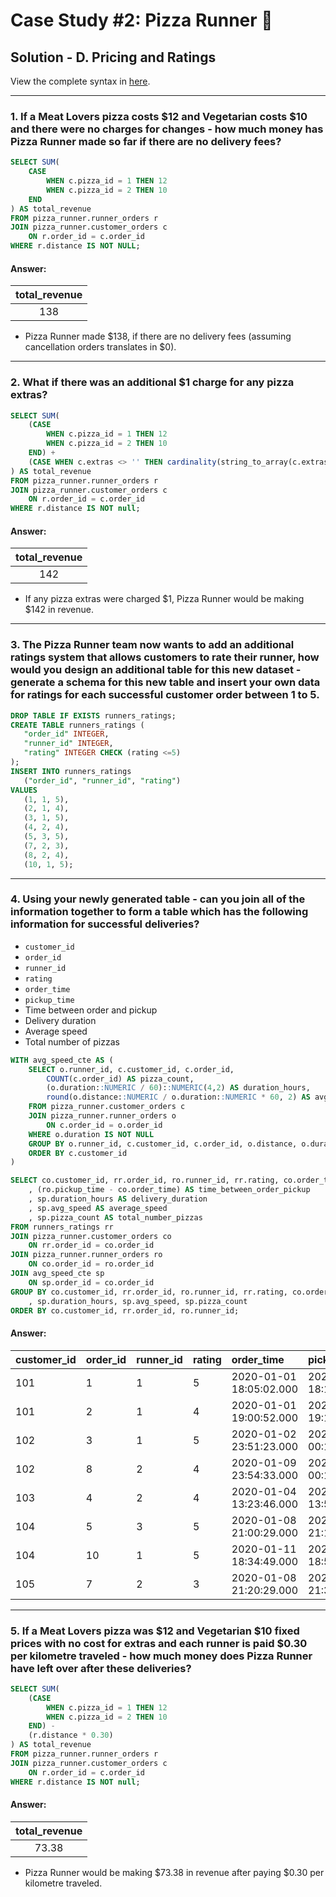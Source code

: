 # Case Study #2: Pizza Runner 🍕

## Solution - D. Pricing and Ratings

View the complete syntax in [here](https://github.com/abnogueira/sql-ark/blob/main/8-week-sql-challenge/CASE-study-2/sql-syntax/D-pricing-ratings.sql).

---

### 1. If a Meat Lovers pizza costs $12 and Vegetarian costs $10 and there were no charges for changes - how much money has Pizza Runner made so far if there are no delivery fees?

```sql
SELECT SUM(
	CASE 
		WHEN c.pizza_id = 1 THEN 12
		WHEN c.pizza_id = 2 THEN 10
	END
) AS total_revenue
FROM pizza_runner.runner_orders r
JOIN pizza_runner.customer_orders c
	ON r.order_id = c.order_id
WHERE r.distance IS NOT NULL;
```

#### Answer:

| total_revenue |
| :-: |
| 138 |

- Pizza Runner made $138, if there are no delivery fees (assuming cancellation orders translates in $0).

---

### 2. What if there was an additional $1 charge for any pizza extras?

```sql
SELECT SUM(
	(CASE 
		WHEN c.pizza_id = 1 THEN 12
		WHEN c.pizza_id = 2 THEN 10
	END) +
	(CASE WHEN c.extras <> '' THEN cardinality(string_to_array(c.extras, ', ')) ELSE 0 END)
) AS total_revenue
FROM pizza_runner.runner_orders r
JOIN pizza_runner.customer_orders c
	ON r.order_id = c.order_id
WHERE r.distance IS NOT null;
```

#### Answer:

| total_revenue |
| :-: |
| 142 |

- If any pizza extras were charged $1, Pizza Runner would be making $142 in revenue.

---

### 3. The Pizza Runner team now wants to add an additional ratings system that allows customers to rate their runner, how would you design an additional table for this new dataset - generate a schema for this new table and insert your own data for ratings for each successful customer order between 1 to 5.

```sql
DROP TABLE IF EXISTS runners_ratings;
CREATE TABLE runners_ratings (
   "order_id" INTEGER,
   "runner_id" INTEGER,
   "rating" INTEGER CHECK (rating <=5)
);
INSERT INTO runners_ratings
   ("order_id", "runner_id", "rating")
VALUES
   (1, 1, 5),
   (2, 1, 4),
   (3, 1, 5),
   (4, 2, 4),
   (5, 3, 5),
   (7, 2, 3),
   (8, 2, 4),
   (10, 1, 5);
```

---

### 4. Using your newly generated table - can you join all of the information together to form a table which has the following information for successful deliveries?

- `customer_id`
- `order_id`
- `runner_id`
- `rating`
- `order_time`
- `pickup_time`
- Time between order and pickup
- Delivery duration
- Average speed
- Total number of pizzas

```sql
WITH avg_speed_cte AS (
	SELECT o.runner_id, c.customer_id, c.order_id, 
		COUNT(c.order_id) AS pizza_count, 
		(o.duration::NUMERIC / 60)::NUMERIC(4,2) AS duration_hours,
		round(o.distance::NUMERIC / o.duration::NUMERIC * 60, 2) AS avg_speed
	FROM pizza_runner.customer_orders c
	JOIN pizza_runner.runner_orders o
		ON c.order_id = o.order_id
	WHERE o.duration IS NOT NULL
	GROUP BY o.runner_id, c.customer_id, c.order_id, o.distance, o.duration
	ORDER BY c.customer_id
)

SELECT co.customer_id, rr.order_id, ro.runner_id, rr.rating, co.order_time, ro.pickup_time
	, (ro.pickup_time - co.order_time) AS time_between_order_pickup
	, sp.duration_hours AS delivery_duration
	, sp.avg_speed AS average_speed
	, sp.pizza_count AS total_number_pizzas
FROM runners_ratings rr
JOIN pizza_runner.customer_orders co
	ON rr.order_id = co.order_id
JOIN pizza_runner.runner_orders ro
	ON co.order_id = ro.order_id
JOIN avg_speed_cte sp
	ON sp.order_id = co.order_id
GROUP BY co.customer_id, rr.order_id, ro.runner_id, rr.rating, co.order_time, ro.pickup_time
	, sp.duration_hours, sp.avg_speed, sp.pizza_count
ORDER BY co.customer_id, rr.order_id, ro.runner_id;
```

#### Answer:

| customer_id | order_id | runner_id | rating | order_time | pickup_time | time_between_order_pickup | delivery_duration | avg_speed | total_number_pizzas |
| :- | :- | :- | :- | :- | :- | :- | :- | :- | :- |
| 101|	1|	1|	5|	2020-01-01 18:05:02.000|	2020-01-01 18:15:34.000|	00:10:32|	0.53|	37.50|	1|
|101|	2|	1|	4|	2020-01-01 19:00:52.000|	2020-01-01 19:10:54.000|	00:10:02|	0.45|	44.44|	1|
|102|	3|	1|	5|	2020-01-02 23:51:23.000|	2020-01-03 00:12:37.000|	00:21:14|	0.33|	40.20|	2|
|102|	8|	2|	4|	2020-01-09 23:54:33.000|	2020-01-10 00:15:02.000|	00:20:29|	0.25|	93.60|	1|
|103|	4|	2|	4|	2020-01-04 13:23:46.000|	2020-01-04 13:53:03.000|	00:29:17|	0.67|	35.10|	3|
|104|	5|	3|	5|	2020-01-08 21:00:29.000|	2020-01-08 21:10:57.000|	00:10:28|	0.25|	40.00|	1|
|104|	10|	1|	5|	2020-01-11 18:34:49.000|	2020-01-11 18:50:20.000|	00:15:31|	0.17|	60.00|	2|
|105|	7|	2|	3|	2020-01-08 21:20:29.000|	2020-01-08 21:30:45.000|	00:10:16|	0.42|	60.00|	1|

---

### 5. If a Meat Lovers pizza was $12 and Vegetarian $10 fixed prices with no cost for extras and each runner is paid $0.30 per kilometre traveled - how much money does Pizza Runner have left over after these deliveries?

```sql 
SELECT SUM(
	(CASE 
		WHEN c.pizza_id = 1 THEN 12
		WHEN c.pizza_id = 2 THEN 10
	END) -
	(r.distance * 0.30)
) AS total_revenue
FROM pizza_runner.runner_orders r
JOIN pizza_runner.customer_orders c
	ON r.order_id = c.order_id
WHERE r.distance IS NOT null;
```

#### Answer:

| total_revenue |
| :-: |
| 73.38 |

- Pizza Runner would be making $73.38 in revenue after paying $0.30 per kilometre traveled.